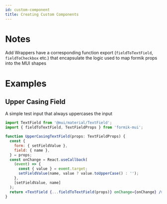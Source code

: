 ```yaml
---
id: custom-component
title: Creating Custom Components
---
```


# Notes

Add Wrappers have a corresponding function export (`fieldToTextField`, `fieldToCheckbox` etc.) that encapsulate the logic used to map formik props into the MUI shapes

# Examples

## Upper Casing Field

A simple test input that always uppercases the input

```jsx
import TextField from '@mui/material/TextField';
import { fieldToTextField, TextFieldProps } from 'formik-mui';

function UpperCasingTextField(props: TextFieldProps) {
  const {
    form: { setFieldValue },
    field: { name },
  } = props;
  const onChange = React.useCallback(
    (event) => {
      const { value } = event.target;
      setFieldValue(name, value ? value.toUpperCase() : '');
    },
    [setFieldValue, name]
  );
  return <TextField {...fieldToTextField(props)} onChange={onChange} />;
}
```
